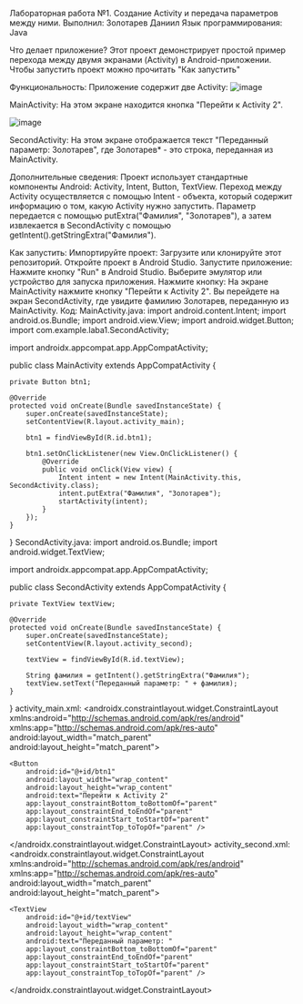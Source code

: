 Лабораторная работа №1. Создание Activity и передача параметров между ними.
Выполнил: Золотарев Даниил
Язык программирования: Java

Что делает приложение?
Этот проект демонстрирует простой пример перехода между двумя экранами (Activity) в Android-приложении. Чтобы запустить проект можно прочитать "Как запустить"

Функциональность:
Приложение содержит две Activity:
![image](https://github.com/user-attachments/assets/ab5ab25b-786f-47b9-91c6-312d87d6618e)

MainActivity: На этом экране находится кнопка "Перейти к Activity 2".

![image](https://github.com/user-attachments/assets/26a9b512-529a-44bf-9fcc-5398c9cce71d)

SecondActivity: На этом экране отображается текст "Переданный параметр: Золотарев", где Золотарев* - это строка, переданная из MainActivity.

Дополнительные сведения:
Проект использует стандартные компоненты Android: Activity, Intent, Button, TextView.
Переход между Activity осуществляется с помощью Intent - объекта, который содержит информацию о том, какую Activity нужно запустить.
Параметр передается с помощью putExtra("Фамилия", "Золотарев"), а затем извлекается в SecondActivity с помощью getIntent().getStringExtra("Фамилия").

Как запустить:
Импортируйте проект:
Загрузите или клонируйте этот репозиторий.
Откройте проект в Android Studio.
Запустите приложение:
Нажмите кнопку "Run" в Android Studio.
Выберите эмулятор или устройство для запуска приложения.
Нажмите кнопку:
На экране MainActivity нажмите кнопку "Перейти к Activity 2".
Вы перейдете на экран SecondActivity, где увидите фамилию Золотарев, переданную из MainActivity.
Код:
MainActivity.java:
import android.content.Intent;
import android.os.Bundle;
import android.view.View;
import android.widget.Button;
import com.example.laba1.SecondActivity;

import androidx.appcompat.app.AppCompatActivity;

public class MainActivity extends AppCompatActivity {

    private Button btn1;

    @Override
    protected void onCreate(Bundle savedInstanceState) {
        super.onCreate(savedInstanceState);
        setContentView(R.layout.activity_main);

        btn1 = findViewById(R.id.btn1);

        btn1.setOnClickListener(new View.OnClickListener() {
            @Override
            public void onClick(View view) {
                Intent intent = new Intent(MainActivity.this, SecondActivity.class);
                intent.putExtra("Фамилия", "Золотарев");
                startActivity(intent);
            }
        });
    }
}
SecondActivity.java:
import android.os.Bundle;
import android.widget.TextView;

import androidx.appcompat.app.AppCompatActivity;

public class SecondActivity extends AppCompatActivity {

    private TextView textView;

    @Override
    protected void onCreate(Bundle savedInstanceState) {
        super.onCreate(savedInstanceState);
        setContentView(R.layout.activity_second);

        textView = findViewById(R.id.textView);

        String фамилия = getIntent().getStringExtra("Фамилия");
        textView.setText("Переданный параметр: " + фамилия);
    }


}
activity_main.xml:
<androidx.constraintlayout.widget.ConstraintLayout
    xmlns:android="http://schemas.android.com/apk/res/android"
    xmlns:app="http://schemas.android.com/apk/res-auto"
    android:layout_width="match_parent"
    android:layout_height="match_parent">

    <Button
        android:id="@+id/btn1"
        android:layout_width="wrap_content"
        android:layout_height="wrap_content"
        android:text="Перейти к Activity 2"
        app:layout_constraintBottom_toBottomOf="parent"
        app:layout_constraintEnd_toEndOf="parent"
        app:layout_constraintStart_toStartOf="parent"
        app:layout_constraintTop_toTopOf="parent" />

</androidx.constraintlayout.widget.ConstraintLayout>
activity_second.xml:
<androidx.constraintlayout.widget.ConstraintLayout
    xmlns:android="http://schemas.android.com/apk/res/android"
    xmlns:app="http://schemas.android.com/apk/res-auto"
    android:layout_width="match_parent"
    android:layout_height="match_parent">

    <TextView
        android:id="@+id/textView"
        android:layout_width="wrap_content"
        android:layout_height="wrap_content"
        android:text="Переданный параметр: "
        app:layout_constraintBottom_toBottomOf="parent"
        app:layout_constraintEnd_toEndOf="parent"
        app:layout_constraintStart_toStartOf="parent"
        app:layout_constraintTop_toTopOf="parent" />

</androidx.constraintlayout.widget.ConstraintLayout>
